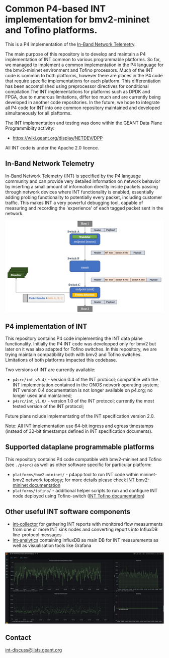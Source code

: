 Common P4-based INT implementation for bmv2-mininet and Tofino platforms.
===========================================================================
This is a P4 implementation of the [In-Band Network Telemetry](https://p4.org/specs/). 

The main purpose of this repository is to develop and maintain a P4 implementation of INT common to various programmable platforms. So far, we managed to implement a common implementation in the P4 language for the bmv2-mininet environment and Tofino processors. Much of the INT code is common to both platforms, however there are places in the P4 code that require specific implementations for each platform. This differentiation has been accomplished using preprocessor directives for conditional compilation.The INT implementations for platforms such as DPDK and FPGA, due to numerous limitations, differ too much and are currently being developed in another code repositories. In the future, we hope to integrate all P4 code for INT into one common repository maintained and developed simultaneously for all plaftorms.

The INT implementation and testing was done within the GEANT Data Plane Programmibilty activity:
* https://wiki.geant.org/display/NETDEV/DPP

All INT code is under the Apache 2.0 licence.


In-Band Network Telemetry
------
In-Band Network Telemetry (INT)  is specified by the P4 language community and can provide very detailed information on network behavior by inserting a small amount of information directly inside packets passing through network devices where INT functionality is enabled, essentially adding probing functionality to potentially every packet, including customer traffic. 
This makes INT a very powerful debugging tool, capable of measuring and recording the 'experience' of each tagged packet sent in the network.

![INT workflow](docs/int-workflow.png)


P4 implementation of INT
------
This repository contains P4 code implementing the INT data plane functionality. Initially the P4 INT code was developped only for bmv2 but later on it was also adapted for Tofino switches. 
In this repository, we are trying maintain compatibility both with bmv2 and Tofino switches. Limitations of both platforms impacted this codebase.

Two versions of INT are currently available:
- `p4src/int_v0.4/` - version 0.4 of the INT protocol; compatible with the INT implementation contained in the ONOS network operating system; INT version 0.4 documentation is not longer available on p4.org; no longer used and maintained;
- `p4src/int_v1.0/` - version 1.0 of the INT protocol; currently the most tested version of the INT protocol;

Future plans nclude implementating of the INT specification version 2.0.

Note: All INT implementation use 64-bit ingress and egress timestamps (instead of 32-bit timestamps defined in INT specification documents).


Supported dataplane programmable platforms
-----
This repository contains P4 code compatible with bmv2-mininet and Tofino (see `./p4src`) as well as other software specific for particular platform:
- `platforms/bmv2-mininet/` - p4app tool to run INT code within mininet-bmv2 network topology; for more details please check [INT bmv2-mininet documentation](platforms/bmv2-mininet/README.md)
- `platforms/tofino/` - additional helper scripts to run and configure INT node deployed using Tofino-switch ([INT Tofino documentation](platforms/tofino/README.md))


Other useful INT software components
----
- [int-collector](https://github.com/GEANT-DataPlaneProgramming/int-collector) for gathering INT reports with monitored flow measurments from one or more INT sink nodes and converting reports into InfluxDB line-protocol messages
- [int-analytics](https://github.com/GEANT-DataPlaneProgramming/int-analytics) containing InfluxDB as main DB for INT measurements as well as visualisation tools like Grafana

![The INT monitoring of the int-p4app network flow ](docs/int-p4app-visualisation.png)


Contact
---------
int-discuss@lists.geant.org


